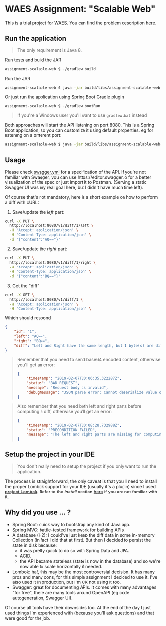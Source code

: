 # WAES Assignment: "Scalable Web"

This is a trial project for [WAES](https://www.wearewaes.com/). You can find the problem description [here](assignment-description.pdf).

## Run the application

> The only requirement is Java 8.

Run tests and build the JAR
```bash
assignment-scalable-web $ ./gradlew build
```

Run the JAR
```bash
assignment-scalable-web $ java -jar build/libs/assignment-scalable-web-1.0.0.jar
```

Or just run the application using Spring Boot Gradle plugin
```bash
assignment-scalable-web $ ./gradlew bootRun
```

> If you're a Windows user you'll want to use `gradlew.bat` instead

Both approaches will start the API listening on port 8080. This is a Spring Boot application, so you can customize it using default properties.
eg for listening on a different port:
```bash
assignment-scalable-web $ java -jar build/libs/assignment-scalable-web-1.0.0.jar --server.port=<PORT>
```

## Usage

Please check [swagger.yml](swagger.yml) for a specification of the API. If you're not familiar with Swagger, you can use https://editor.swagger.io for a better visualization of the spec or just import it to Postman. (Serving a static Swagger UI was my real goal here, but I didn't have much time left).

Of course that's not mandatory, here is a short example on how to perform a diff with cURL:

1. Save/update the _left_ part:
```bash
curl -X PUT \
  http://localhost:8080/v1/diff/1/left \
  -H 'Accept: application/json' \
  -H 'Content-Type: application/json' \
  -d '{"content":"AQ=="}'
```

2. Save/update the _right_ part:
```bash
curl -X PUT \
  http://localhost:8080/v1/diff/1/right \
  -H 'Accept: application/json' \
  -H 'Content-Type: application/json' \
  -d '{"content":"BQ=="}'
```

3. Get the "diff"
```bash
curl -X GET \
  http://localhost:8080/v1/diff/1 \
  -H 'Accept: application/json' \
  -H 'Content-Type: application/json' \
```

Which should respond
```json
{
    "id": "1",
    "left": "AQ==",
    "right": "BQ==",
    "diff": "Left and Right have the same length, but 1 byte(s) are different"
}
```

> Remember that you need to send base64 encoded content, otherwise you'll get an error:
> ```json
> {
>     "timestamp": "2019-02-07T20:06:35.322287Z",
>     "status": "BAD_REQUEST",
>     "message": "Request body is invalid",
>     "debugMessage": "JSON parse error: Cannot deserialize value of type `byte[]` from String \"non encoded content\": Failed to decode VALUE_STRING as base64 (MIME-NO-LINEFEEDS): Illegal white space character (code 0x20) as character #4 of 4-char base64 unit: can only used between units; nested exception is com.fasterxml.jackson.databind.exc.InvalidFormatException: Cannot deserialize value of type `byte[]` from String \"encoded content\": Failed to decode VALUE_STRING as base64 (MIME-NO-LINEFEEDS): Illegal white space character (code 0x20) as character #4 of 4-char base64 unit: can only used between units\n at [Source: (PushbackInputStream); line: 1, column: 12] (through reference chain: io.cesdperez.assignmentscalableweb.dto.BinaryContent[\"content\"])"
> }
> ```

> Also remember that you need both left and right parts before computing a diff, otherwise you'll get an error:
> ```json
> {
>     "timestamp": "2019-02-07T20:08:28.732988Z",
>     "status": "PRECONDITION_FAILED",
>     "message": "The left and right parts are missing for computing diff {2}"
> }
> ```

## Setup the project in your IDE

> You don't really need to setup the project if you only want to run the application.

The process is straightforward, the only caveat is that you'll need to install the proper Lombok support for your IDE (usually it's a plugin) since I used [project Lombok](https://projectlombok.org/). Refer to the _install_ section [here](https://projectlombok.org/) if you are not familiar with it.

## Why did you use ... ?

- Spring Boot: quick way to bootstrap any kind of Java app.
- Spring MVC: battle-tested framework for building APIs.
- A database (H2): I could've just keep the diff data in some in-memory Collection (in fact I did that at first). But then I decided to persist the state in disk because:
    - it was pretty quick to do so with Spring Data and JPA.
    - ACID.
    - the API became stateless (state is now in the database) and so we're now able to scale horizontally if needed.
- Lombok: ha!, this may be the most controversial decision. It has many pros and many cons, for this simple assignment I decided to use it. I've also used it in production, but I'm OK not using it too.
- Swagger: great for documenting APIs. It comes with many advantages "for free", there are many tools around OpenAPI (eg code autogeneration, Swagger UI).

Of course all tools have their downsides too. At the end of the day I just used things I'm experienced with (because you'll ask questions) and that were good for the job.
